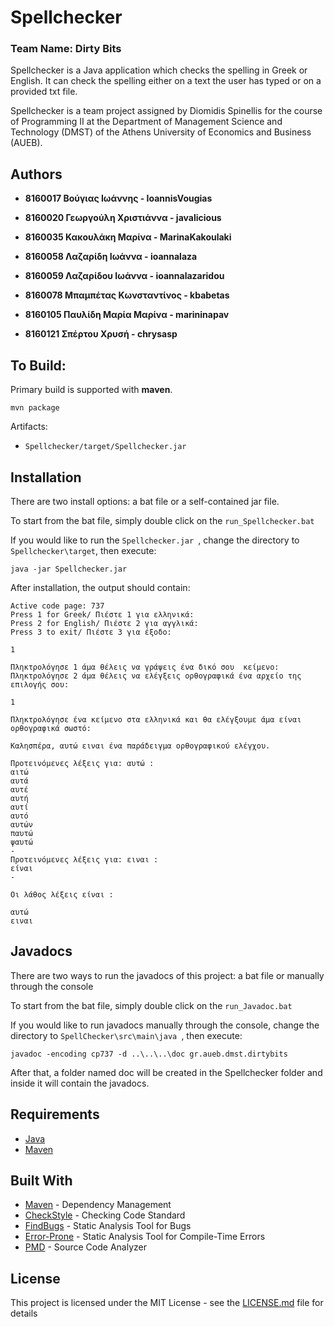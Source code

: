 # Spellchecker
### Team Name: **Dirty Bits**

Spellchecker is a Java application which checks the spelling in Greek or English. It can check the spelling either on a text the user has typed or on a provided txt file.

Spellchecker is a team project assigned by Diomidis Spinellis for the course of Programming II at the Department of Management Science and Technology (DMST) of the Athens University of Economics and Business (AUEB).

## Authors

* **8160017 Βούγιας Ιωάννης - IoannisVougias**

* **8160020 Γεωργούλη Χριστιάννα - javalicious**

* **8160035 Κακουλάκη Μαρίνα - MarinaKakoulaki**

* **8160058 Λαζαρίδη Ιωάννα - ioannalaza**

* **8160059 Λαζαρίδου Ιωάννα - ioannalazaridou**

* **8160078 Μπαμπέτας Κωνσταντίνος - kbabetas**

* **8160105 Παυλίδη Μαρία Μαρίνα - marininapav**

* **8160121 Σπέρτου Χρυσή - chrysasp**

## To Build:
Primary build is supported with **maven**.
```
mvn package
```
Artifacts:
* ``` Spellchecker/target/Spellchecker.jar ```

## Installation
There are two install options: a bat file or a self-contained jar file.

To start from the bat file, simply double click on the ``` run_Spellchecker.bat ```

If you would like to run the ```Spellchecker.jar ```, change the directory to ```Spellchecker\target```, then execute:

``` 
java -jar Spellchecker.jar
```

After installation, the output should contain:

```
Active code page: 737
Press 1 for Greek/ Πιέστε 1 για ελληνικά:
Press 2 for English/ Πιέστε 2 για αγγλικά:
Press 3 to exit/ Πιέστε 3 για έξοδο:

1

Πληκτρολόγησε 1 άμα θέλεις να γράψεις ένα δικό σου  κείμενο:
Πληκτρολόγησε 2 άμα θέλεις να ελέγξεις ορθογραφικά ένα αρχείο της επιλογής σου:

1

Πληκτρολόγησε ένα κείμενο στα ελληνικά και θα ελέγξουμε άμα είναι ορθογραφικά σωστό:

Καλησπέρα, αυτώ ειναι ένα παράδειγμα ορθογραφικού ελέγχου.

Προτεινόμενες λέξεις για: αυτώ :
αιτώ
αυτά
αυτέ
αυτή
αυτί
αυτό
αυτών
παυτώ
ψαυτώ
-
Προτεινόμενες λέξεις για: ειναι :
είναι
-

Οι λάθος λέξεις είναι :

αυτώ
ειναι
```
## Javadocs

There are two ways to run the javadocs of this project: a bat file or manually through the console

To start from the bat file, simply double click on the ``` run_Javadoc.bat ```

If you would like to run javadocs manually through the console, change the directory to ```SpellChecker\src\main\java ```, then execute:

``` 
javadoc -encoding cp737 -d ..\..\..\doc gr.aueb.dmst.dirtybits
```

After that, a folder named doc will be created in the Spellchecker folder and inside it will contain the javadocs.

## Requirements

* [Java](http://www.oracle.com/technetwork/java/javase/downloads/jdk9-downloads-3848520.html)
* [Maven](https://maven.apache.org/)

## Built With

* [Maven](https://maven.apache.org/) - Dependency Management
* [CheckStyle](http://checkstyle.sourceforge.net/) - Checking Code Standard
* [FindBugs](http://findbugs.sourceforge.net/) - Static Analysis Tool for Bugs
* [Error-Prone](http://errorprone.info/) - Static Analysis Tool for Compile-Time Errors
* [PMD](http://pmd.sourceforge.net/pmd-5.0.0/) - Source Code Analyzer

## License

This project is licensed under the MIT License - see the [LICENSE.md](LICENSE.md) file for details

